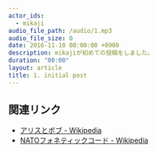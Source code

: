 ```yaml
---
actor_ids:
  - mikaji
audio_file_path: /audio/1.mp3
audio_file_size: 0
date: 2016-11-10 00:00:00 +0900
description: mikajiが初めての投稿をしました。
duration: "00:00"
layout: article
title: 1. initial post
---
```


## 関連リンク

- [アリスとボブ - Wikipedia](https://ja.wikipedia.org/wiki/%E3%82%A2%E3%83%AA%E3%82%B9%E3%81%A8%E3%83%9C%E3%83%96)
- [NATOフォネティックコード - Wikipedia](https://ja.wikipedia.org/wiki/NATO%E3%83%95%E3%82%A9%E3%83%8D%E3%83%86%E3%82%A3%E3%83%83%E3%82%AF%E3%82%B3%E3%83%BC%E3%83%89)
